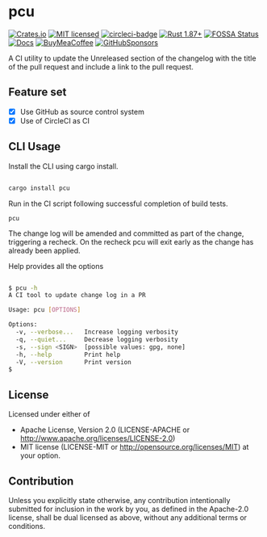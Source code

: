 # pcu

[![Crates.io][crates-badge]][crates-url]
[![MIT licensed][mit-badge]][mit-url]
[![circleci-badge]][circleci-url]
[![Rust 1.87+][version-badge]][version-url]
[![FOSSA Status][fossa-badge]][fossa-url]
[![Docs][docs-badge]][docs-url]
[![BuyMeaCoffee][bmac-badge]][bmac-url]
[![GitHubSponsors][ghub-badge]][ghub-url]

[crates-badge]: https://img.shields.io/crates/v/pcu.svg
[crates-url]: https://crates.io/crates/pcu
[mit-badge]: https://img.shields.io/badge/license-MIT-blue.svg
[mit-url]: https://github.com/jerusdp/pcu/blob/main/LICENSE
[circleci-badge]: https://dl.circleci.com/status-badge/img/gh/jerus-org/pcu/tree/main.svg?style=svg
[circleci-url]: https://dl.circleci.com/status-badge/redirect/gh/jerus-org/pcu/tree/main
[version-badge]: https://img.shields.io/badge/rust-1.81+-orange.svg
[version-url]: https://www.rust-lang.org
[fossa-badge]: https://app.fossa.com/api/projects/custom%2B22707%2Fgit%40github.com%3Ajerus-org%2Fpcu.git.svg?type=shield&issueType=license
[fossa-url]: (https://app.fossa.com/projects/custom%2B22707%2Fgit%40github.com%3Ajerus-org%2Fpcu.git?ref=badge_shield&issueType=license)

[docs-badge]:  https://docs.rs/pcu/badge.svg
[docs-url]:  https://docs.rs/pcu
[bmac-badge]: https://badgen.net/badge/icon/buymeacoffee?color=yellow&icon=buymeacoffee&label
[bmac-url]: https://buymeacoffee.com/jerusdp
[ghub-badge]: https://img.shields.io/badge/sponsor-30363D?logo=GitHub-Sponsors&logoColor=#white
[ghub-url]: https://github.com/sponsors/jerusdp

A CI utility to update the Unreleased section of the changelog with the title of the pull request and include a link to the pull request.

## Feature set

- [x] Use GitHub as source control system
- [x] Use of CircleCI as CI

## CLI Usage

Install the CLI using cargo install.

```sh

cargo install pcu

```

Run in the CI script following successful completion of build tests.

```console
pcu 

```

The change log will be amended and committed as part of the change, triggering a recheck. On the recheck pcu will exit early as the change has already been applied.

Help provides all the options

```sh

$ pcu -h
A CI tool to update change log in a PR

Usage: pcu [OPTIONS]

Options:
  -v, --verbose...   Increase logging verbosity
  -q, --quiet...     Decrease logging verbosity
  -s, --sign <SIGN>  [possible values: gpg, none]
  -h, --help         Print help
  -V, --version      Print version
$

```

## License

 Licensed under either of

- Apache License, Version 2.0 (LICENSE-APACHE or <http://www.apache.org/licenses/LICENSE-2.0>)
- MIT license (LICENSE-MIT or <http://opensource.org/licenses/MIT>)
 at your option.

## Contribution

 Unless you explicitly state otherwise, any contribution intentionally submitted
 for inclusion in the work by you, as defined in the Apache-2.0 license, shall be
 dual licensed as above, without any additional terms or conditions.
